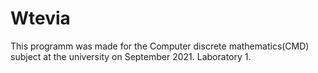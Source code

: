 # Wtevia

This programm was made for the Computer discrete mathematics(CMD) subject at the university on September 2021. Laboratory 1. 
